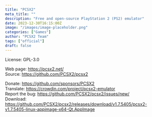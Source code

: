 ```yaml
---
title: "PCSX2"
meta_title: ""
description: "Free and open-source PlayStation 2 (PS2) emulator"
date: 2023-12-30T16:15:00Z
image: "/images/image-placeholder.png"
categories: ["Games"]
author: "PCSX2 Team"
tags: ["official"]
draft: false
---
```


License: GPL-3.0

Web page: https://pcsx2.net/  
Source: https://github.com/PCSX2/pcsx2

Donate: https://github.com/sponsors/PCSX2  
Translate: https://crowdin.com/project/pcsx2-emulator  
Report the bug: https://github.com/PCSX2/pcsx2/issues/new/  
Download: https://github.com/PCSX2/pcsx2/releases/download/v1.7.5405/pcsx2-v1.7.5405-linux-appimage-x64-Qt.AppImage
